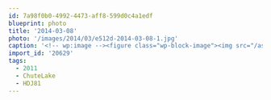 ```yaml
---
id: 7a98f0b0-4992-4473-aff8-599d0c4a1edf
blueprint: photo
title: '2014-03-08'
photo: '/images/2014/03/e512d-2014-03-08-1.jpg'
caption: '<!-- wp:image --><figure class="wp-block-image"><img src="/assets/images/2014/03/e512d-2014-03-08-1.jpg" /></figure><!-- /wp:image --><!-- wp:paragraph --><p>Land Cruiser exploring. Collecting firewood with my M101 military trailer #ChuteLake #2011#HDJ81</p><!-- /wp:paragraph -->'
import_id: '20629'
tags:
  - 2011
  - ChuteLake
  - HDJ81
---
```

